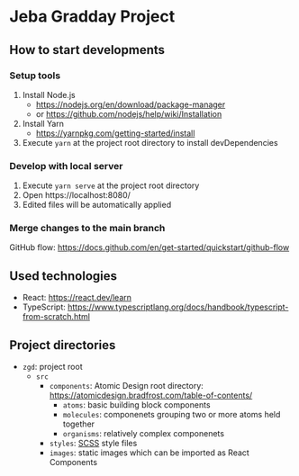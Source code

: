 # Jeba Gradday Project

## How to start developments

### Setup tools

1. Install Node.js
    - https://nodejs.org/en/download/package-manager
    - or https://github.com/nodejs/help/wiki/Installation
2. Install Yarn
    - https://yarnpkg.com/getting-started/install
3. Execute `yarn` at the project root directory to install devDependencies

### Develop with local server

1. Execute `yarn serve` at the project root directory
2. Open https://localhost:8080/
3. Edited files will be automatically applied

### Merge changes to the main branch

GitHub flow: https://docs.github.com/en/get-started/quickstart/github-flow

## Used technologies

- React: https://react.dev/learn
- TypeScript: https://www.typescriptlang.org/docs/handbook/typescript-from-scratch.html

## Project directories

- `zgd`: project root
  - `src`
    - `components`: Atomic Design root directory: https://atomicdesign.bradfrost.com/table-of-contents/
      - `atoms`: basic building block components
      - `molecules`: componenets grouping two or more atoms held together
      - `organisms`: relatively complex componenets
    - `styles`: [SCSS](https://sass-lang.com/documentation/) style files
    - `images`: static images which can be imported as React Components
